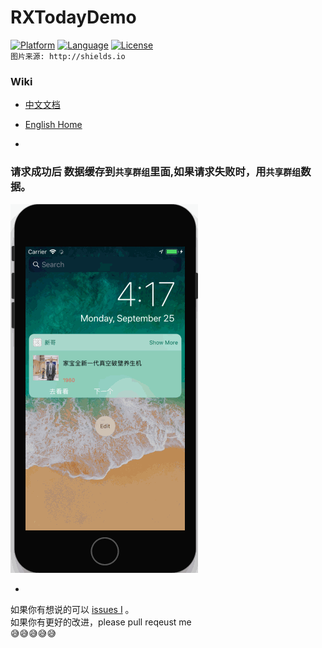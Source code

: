 # RXTodayDemo
[![Platform](https://img.shields.io/badge/platform-iOS-red.svg)](https://developer.apple.com/iphone/index.action)
[![Language](http://img.shields.io/badge/language-OC-yellow.svg?style=flat
             )](https://en.wikipedia.org/wiki/Objective-C)
[![License](https://img.shields.io/badge/license-MIT-blue.svg)](http://mit-license.org)
<br> `图片来源: http://shields.io`
<br>


### Wiki
- [中文文档](https://github.com/srxboys/RXTodayDemo/wiki/中文文档)
- [English Home](https://github.com/srxboys/RXTodayDemo/wiki/English-Home-page)

-

### 请求成功后 数据缓存到`共享群组`里面,如果请求失败时，用`共享群组`数据。
![srxboys_Today](https://github.com/srxboys/RXTodayDemo/blob/master/srxboys/srxboys_today.gif)

-

如果你有想说的可以 [issues I](https://github.com/srxboys/RXExtenstion/issues/new) 。<br>
如果你有更好的改进，please pull reqeust me <br>
:sweat_smile::sweat_smile::sweat_smile::sweat_smile::sweat_smile:
